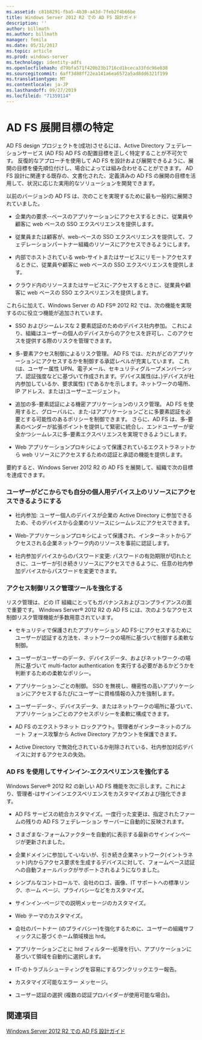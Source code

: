 ```yaml
---
ms.assetid: c81b8291-fba5-4b30-a43d-7feb2f4b66be
title: Windows Server 2012 R2 での AD FS 設計ガイド
description: ''
author: billmath
ms.author: billmath
manager: femila
ms.date: 05/31/2017
ms.topic: article
ms.prod: windows-server
ms.technology: identity-adfs
ms.openlocfilehash: d79bfa571f420b23b1716cd1bceca33fdc96e038
ms.sourcegitcommit: 6aff3d88ff22ea141a6ea6572a5ad8dd6321f199
ms.translationtype: MT
ms.contentlocale: ja-JP
ms.lasthandoff: 09/27/2019
ms.locfileid: "71359114"
---
```

# <a name="identify-your-ad-fs-deployment-goals"></a>AD FS 展開目標の特定

AD FS design プロジェクトを\(成功\)させるには、Active Directory フェデレーションサービス (AD FS) AD FS の配置目標を正しく特定することが不可欠です。 反復的なアプローチを使用して AD FS を設計および展開できるように、展開の目標を優先順位付けし、場合によっては組み合わせることができます。 AD FS 設計に関連する既存の、文書化された、定義済みの AD FS の展開の目標を活用して、状況に応じた実用的なソリューションを開発できます。  
  
以前のバージョンの AD FS は、次のことを実現するために最も一般的に展開されていました。  
  
-   企業内の要求\-\-ベースのアプリケーションにアクセスするときに、従業員や顧客に web ベースの SSO エクスペリエンスを提供します。  
  
-   従業員または顧客が、web\-ベースの SSO エクスペリエンスを提供して、フェデレーションパートナー組織のリソースにアクセスできるようにします。  
  
-   内部でホストされている web\-サイトまたはサービスにリモートアクセスするときに、従業員や顧客に web ベースの SSO エクスペリエンスを提供します。  
  
-   クラウド内のリソースまたはサービスに\-アクセスするときに、従業員や顧客に web ベースの SSO エクスペリエンスを提供します。  
  
これらに加えて、Windows Server の AD FS® 2012 R2 では、次の機能を実現するのに役立つ機能が追加されています。  
  
-   SSO およびシームレスな 2 要素認証のためのデバイス社内参加。 これにより、組織はユーザーの個人のデバイスからのアクセスを許可し、このアクセスを提供する際のリスクを管理できます。  
  
-   多\-要素アクセス制御によるリスク管理。 AD FS では、だれがどのアプリケーションにアクセスするかを制御する承認レベルが充実しています。 これ\(は、ユーザー属性 UPN、電子メール、セキュリティグループメンバーシップ、認証強度などに基づいて作成されます。デバイス属性\(は、\)デバイスが社内参加しているか、要求属性\) \(であるかを示します。ネットワークの場所、IP アドレス、または\)ユーザーエージェント。  
  
-   追加の多\-要素認証による機密アプリケーションのリスク管理。 AD FS を使用すると、グローバルに、また\-はアプリケーションごとに多要素認証を必要とする可能性のあるポリシーを制御できます。 さらに、AD FS は、多\-要素のベンダーが拡張ポイントを提供して緊密に統合し、エンドユーザーが安全かつシームレスに多\-要素エクスペリエンスを実現できるようにします。  
  
-   Web アプリケーションプロキシによって保護されているエクストラネットから web リソースにアクセスするための認証と承認の機能を提供します。  
  
要約すると、Windows Server 2012 R2 の AD FS を展開して、組織で次の目標を達成できます。  
  
### <a name="enable-your-users-to-access-resources-on-their-personal-devices-from-anywhere"></a>ユーザーがどこからでも自分の個人用デバイス上のリソースにアクセスできるようにする  
  
-   社内参加: ユーザー個人のデバイスが企業の Active Directory に参加できるため、そのデバイスから企業のリソースにシームレスにアクセスできます。  
  
-   Web\-アプリケーションプロキシによって保護され、インターネットからアクセスされる企業ネットワーク内のリソースを事前に認証します。  
  
-   社内参加デバイスからのパスワード変更: パスワードの有効期限が切れたときに、ユーザーが引き続きリソースにアクセスできるように、任意の社内参加デバイスからパスワードを変更できます。  
  
### <a name="enhance-your-access-control-risk-management-tools"></a>アクセス制御リスク管理ツールを強化する  
リスク管理は、どの IT 組織にとってもガバナンスおよびコンプライアンスの面で重要です。 Windows Server® 2012 R2 の AD FS には、次のようなアクセス制御リスク管理機能が多数用意されています。  
  
-   セキュリティで保護されたアプリケーション AD FS\-にアクセスするためにユーザーが認証する方法を、ネットワークの場所に基づいて制御する柔軟な制御。  
  
-   ユーザーがユーザーのデータ、デバイスデータ、およびネットワーク\-の場所に基づいて multi-factor authentication を実行する必要があるかどうかを判断するための柔軟なポリシー。  
  
-   アプリケーション\-ごとの制御。 SSO を無視し、機密性の高いアプリケーションにアクセスするたびにユーザーに資格情報の入力を強制します。  
  
-   ユーザーデータ\-、デバイスデータ、またはネットワークの場所に基づいて、アプリケーションごとのアクセスポリシーを柔軟に構成できます。  
  
-   AD FS のエクストラネット ロックアウト。管理者がインターネットのブルート フォース攻撃から Active Directory アカウントを保護できます。  
  
-   Active Directory で無効化されているか削除されている、社内参加対応デバイスに対するアクセスの失効。  
  
### <a name="use-ad-fs-to-enhance-the-sign-in-experience"></a>AD FS を使用してサインイン\-エクスペリエンスを強化する  
Windows Server® 2012 R2 の新しい AD FS 機能を次に示します。これにより、管理者\-はサインインエクスペリエンスをカスタマイズおよび強化できます。  
  
-   AD FS サービスの統合カスタマイズ。一度行った変更は、指定されたファームの残りの AD FS フェデレーション サーバーに自動的に反映されます。  
  
-   さまざまな\-フォームファクターを自動的に表示する最新のサインインページが更新されました。  
  
-   企業ドメインに参加して\-いないが、引き続き企業ネットワーク\(イントラネット\)内からアクセス要求を生成するデバイスに対して、フォームベース認証への自動フォールバックがサポートされるようになりました。  
  
-   シンプルなコントロールで、会社のロゴ、画像、IT サポートへの標準リンク、ホーム ページ、プライバシーなどをカスタマイズ。  
  
-   サインイン\-ページでの説明メッセージのカスタマイズ。  
  
-   Web テーマのカスタマイズ。  
  
-   会社のパートナー \(のプライバシー\)を強化するために、ユーザーの組織サフィックスに基づくホーム領域検出 hrd。  
  
-   アプリケーションごとに hrd フィルター\-処理を行い、アプリケーションに基づいて領域を自動的に選択します。  
  
-   IT\-のトラブルシューティングを容易にするワンクリックエラー報告。  
  
-   カスタマイズ可能なエラー メッセージ。  
  
-   ユーザー認証の選択 (複数の認証プロバイダーが使用可能な場合)。  
  
## <a name="see-also"></a>関連項目  
[Windows Server 2012 R2 での AD FS 設計ガイド](../../ad-fs/design/AD-FS-Design-Guide-in-Windows-Server-2012-R2.md)  
  

